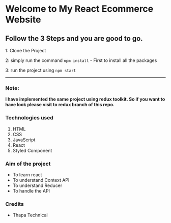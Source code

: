 # Welcome to My React Ecommerce Website

## Follow the 3 Steps and you are good to go. 

1: Clone the Project 

2: simply run the command    `npm install`  - First to install all the packages
   
3: run the project using   `npm start`
   
   ------------ 
### Note:
<strong>I have implemented the same project using redux toolkit. So if you want to have look please visit to redux branch of this repo.</strong>

   
### Technologies used
1. HTML
2. CSS
3. JavaScript
4. React
5. Styled Component

### Aim of the project
- To learn react
- To understand Context API
- To understand Reducer
- To handle the API

### Credits
- Thapa Technical











